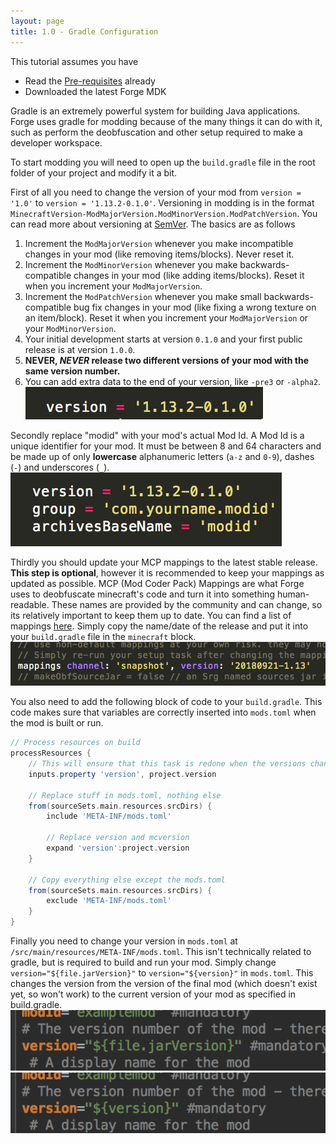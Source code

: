 ```yaml
---
layout: page
title: 1.0 - Gradle Configuration
---
```

This tutorial assumes you have
- Read the [Pre-requisites](https://cadiboo.github.io/tutorials/Pre-requisites) already
- Downloaded the latest Forge MDK  

Gradle is an extremely powerful system for building Java applications. Forge uses gradle for modding because of the many things it can do with it, such as perform the deobfuscation and other setup required to make a developer workspace.  

To start modding you will need to open up the `build.gradle` file in the root folder of your project and modify it a bit.  

First of all you need to change the version of your mod from `version = '1.0'` to `version = '1.13.2-0.1.0'`. Versioning in modding is in the format `MinecraftVersion-ModMajorVersion.ModMinorVersion.ModPatchVersion`. You can read more about versioning at [SemVer](https://semver.org). The basics are as follows  
1) Increment the `ModMajorVersion` whenever you make incompatible changes in your mod (like removing items/blocks). Never reset it.  
2) Increment the `ModMinorVersion` whenever you make backwards-compatible changes in your mod (like adding items/blocks). Reset it when you increment your `ModMajorVersion`.  
3) Increment the `ModPatchVersion` whenever you make small backwards-compatible bug fix changes in your mod (like fixing a wrong texture on an item/block). Reset it when you increment your `ModMajorVersion` or your `ModMinorVersion`.  
4) Your initial development starts at version `0.1.0` and your first public release is at version `1.0.0`.  
5) **NEVER, *NEVER* release two different versions of your mod with the same version number.**  
6) You can add extra data to the end of your version, like `-pre3` or `-alpha2`.  
![Version](/tutorials/1.13.2/forge/1.0-gradle-configuration/version.png "Version")  

Secondly replace "modid" with your mod's actual Mod Id. A Mod Id is a unique identifier for your mod. It must be between 8 and 64 characters and be made up of only **lowercase** alphanumeric letters (`a-z` and `0-9`), dashes (`-`) and underscores (`_`).
![modid](/tutorials/1.13.2/forge/1.0-gradle-configuration/modid.png "modid")  

Thirdly you should update your MCP mappings to the latest stable release. **This step is optional**, however it is recommended to keep your mappings as updated as possible. MCP (Mod Coder Pack) Mappings are what Forge uses to deobfuscate minecraft's code and turn it into something human-readable. These names are provided by the community and can change, so its relatively important to keep them up to date. You can find a list of mappings [here](http://export.mcpbot.bspk.rs). Simply copy the name/date of the release and put it into your `build.gradle` file in the `minecraft` block.
![MCP Mappings](/tutorials/1.13.2/forge/1.0-gradle-configuration/mcp-mappings.png "MCP Mappings")  

You also need to add the following block of code to your `build.gradle`. This code makes sure that variables are correctly inserted into `mods.toml` when the mod is built or run. 
```groovy
// Process resources on build
processResources {
	// This will ensure that this task is redone when the versions change.
	inputs.property 'version', project.version

	// Replace stuff in mods.toml, nothing else
	from(sourceSets.main.resources.srcDirs) {
		include 'META-INF/mods.toml'

		// Replace version and mcversion
		expand 'version':project.version
	}

	// Copy everything else except the mods.toml
	from(sourceSets.main.resources.srcDirs) {
		exclude 'META-INF/mods.toml'
	}
}
```  

Finally you need to change your version in `mods.toml` at `/src/main/resources/META-INF/mods.toml`. This isn't technically related to gradle, but is required to build and run your mod. Simply change `version="${file.jarVersion}"` to `version="${version}"` in `mods.toml`. This changes the version from the version of the final mod (which doesn't exist yet, so won't work) to the current version of your mod as specified in build.gradle.
![mods.toml](/tutorials/1.13.2/forge/1.0-gradle-configuration/toml0.png "mods.toml")  
![mods.toml](/tutorials/1.13.2/forge/1.0-gradle-configuration/toml1.png "mods.toml")
